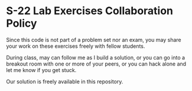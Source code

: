 # S-22 Lab Exercises Collaboration Policy

Since this code is not part of a problem set nor an exam, you may share your
work on these exercises freely with fellow students.

During class, may can follow me as I build a solution, or you can go into a
breakout room with one or more of your peers, or you can hack alone and let me
know if you get stuck.

Our solution is freely available in this repository.
